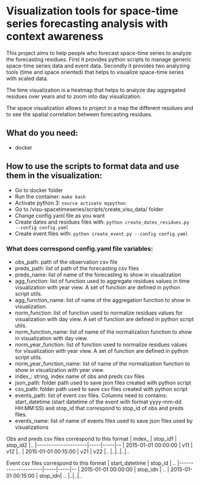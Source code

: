 # Visualization tools for space-time series forecasting analysis with context awareness
This project aims to help people who forecast space-time series to analyze the forecasting residues. First it provides python scripts to manage generic space-time series data and event data. Secondly it provides two analyzing tools (time and space oriented) that helps to visualize space-time series with scaled data.

The time visualization is a heatmap that helps to analyze day aggregated residues over years and to zoom into day visualization.

The space visualization allows to project in a map the different residues and to see the spatial correlation between forecasting residues.


## What do you need:
 * docker

## How to use the scripts to format data and use them in the visualization:

* Go to docker folder
* Run the container: `make bash`
* Activate python 3: `source activate mypython`
* Go to /visu-spacetimeseries/scripts/create\_visu\_data/ folder
* Change config.yaml file as you want
* Create dates and residues files with: `python create_dates_residues.py --config config.yaml`
* Create event files with: `python create_event.py --config config.yaml`

### What does correspond config.yaml file variables:
* obs\_path: path of the observation csv file   
* preds\_path: list of path of the forecasting csv files
* preds\_name: list of name of the forecasting to show in visualization
* agg\_function: list of function used to aggregate residues values in time visualization with year view. A set of function are defined in python script utils.
* agg\_function\_name: list of name of the aggregation function to show in visualization.
* norm\_function: list of function used to normalize residues values for visualization with day view. A set of function are defined in python script utils.
* norm\_function\_name: list of name of the normalization function to show in visualization with day view.
* norm\_year\_function: list of function used to normalize residues values for visualization with year view. A set of function are defined in python script utils.
* norm\_year\_function\_name: list of name of the normalization function to show in visualization with year view.
* index_: string, index name of obs and preds csv files
* json\_path: folder path used to save json files created with python script
* csv\_path: folder path used to save csv files created with python script
* events\_path: list of event csv files. Columns need to contains: start\_datetime (start datetime of the event with format yyyy-mm-dd HH:MM:SS) and stop\_id that correspond to stop\_id of obs and preds files.  
* events\_name: list of name of events files used to save json files used by visualizations

Obs and preds csv files correspond to this format
| index\_             | stop\_id1 | stop\_id2 |..
|---------------------|-----|-----|--
| 2015-01-01 00:00:00 | v11 | v12 |..
| 2015-01-01 00:15:00 | v21 | v22 |..
|..|..|..|..


Event csv files correspond to this format
| start\_datetime            | stop\_id | .. 
|---------------------|-----|-----|--
| 2015-01-01 00:00:00 | stop\_idn | .. 
| 2015-01-01 00:15:00 | stop\_idn| .. 
|..|..|..
